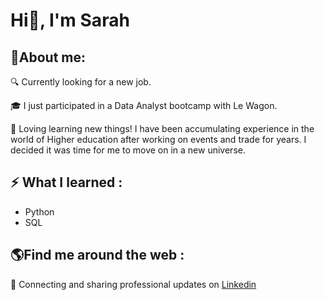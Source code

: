 # Hi👋, I'm Sarah



## 🦊**About me**:

🔍 Currently looking for a new job.

🎓 I just participated in a Data Analyst bootcamp with Le Wagon. 

🧠 Loving learning new things! I have been accumulating experience in the world of Higher education after working on events and trade for years. I decided it was time for me to move on in a new universe.


## :zap: **What I learned** :
+ Python
+ SQL

## 🌎**Find me around the web** :

💼 Connecting and sharing professional updates on [Linkedin](www.linkedin.com/in/sarah-pillard-97379692)
